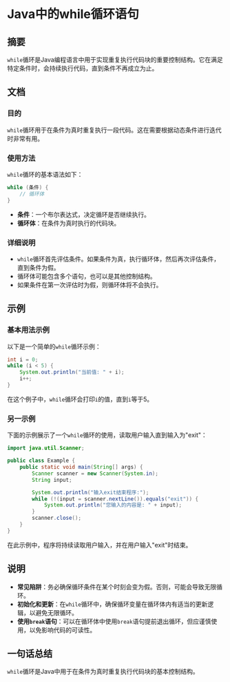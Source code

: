 <!--
Meta Description: # Java中的while循环语句 ## 摘要 `while`循环是Java编程语言中用于实现重复执行代码块的重要控制结构。它在满足特定条件时，会持续执行代码，直到条件不再成立为止。 ## 文档 ### 目的 `while`循环用于在条件为真时重复执行一段代码。这在需要根据动态条件进行迭代时非常有用...
Meta Keywords: while, scanner, java, system, out
-->

# Java中的while循环语句

## 摘要
`while`循环是Java编程语言中用于实现重复执行代码块的重要控制结构。它在满足特定条件时，会持续执行代码，直到条件不再成立为止。

## 文档
### 目的
`while`循环用于在条件为真时重复执行一段代码。这在需要根据动态条件进行迭代时非常有用。

### 使用方法
`while`循环的基本语法如下：
```java
while (条件) {
    // 循环体
}
```
- **条件**：一个布尔表达式，决定循环是否继续执行。
- **循环体**：在条件为真时执行的代码块。

### 详细说明
- `while`循环首先评估条件。如果条件为真，执行循环体，然后再次评估条件，直到条件为假。
- 循环体可能包含多个语句，也可以是其他控制结构。
- 如果条件在第一次评估时为假，则循环体将不会执行。

## 示例
### 基本用法示例
以下是一个简单的`while`循环示例：
```java
int i = 0;
while (i < 5) {
    System.out.println("当前值: " + i);
    i++;
}
```
在这个例子中，`while`循环会打印`i`的值，直到`i`等于5。

### 另一示例
下面的示例展示了一个`while`循环的使用，读取用户输入直到输入为"exit"：
```java
import java.util.Scanner;

public class Example {
    public static void main(String[] args) {
        Scanner scanner = new Scanner(System.in);
        String input;

        System.out.println("输入exit结束程序:");
        while (!(input = scanner.nextLine()).equals("exit")) {
            System.out.println("您输入的内容是: " + input);
        }
        scanner.close();
    }
}
```
在此示例中，程序将持续读取用户输入，并在用户输入"exit"时结束。

## 说明
- **常见陷阱**：务必确保循环条件在某个时刻会变为假。否则，可能会导致无限循环。
- **初始化和更新**：在`while`循环中，确保循环变量在循环体内有适当的更新逻辑，以避免无限循环。
- **使用`break`语句**：可以在循环体中使用`break`语句提前退出循环，但应谨慎使用，以免影响代码的可读性。

## 一句话总结
`while`循环是Java中用于在条件为真时重复执行代码块的基本控制结构。